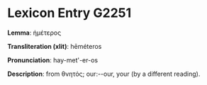 # Lexicon Entry G2251

**Lemma**: ἡμέτερος

**Transliteration (xlit)**: hēméteros

**Pronunciation**: hay-met'-er-os

**Description**:
from θνητός; our:--our, your (by a different reading).
